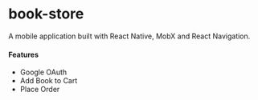 # book-store

A mobile application built with React Native, MobX and React Navigation.

#### Features

-   Google OAuth
-   Add Book to Cart
-   Place Order
